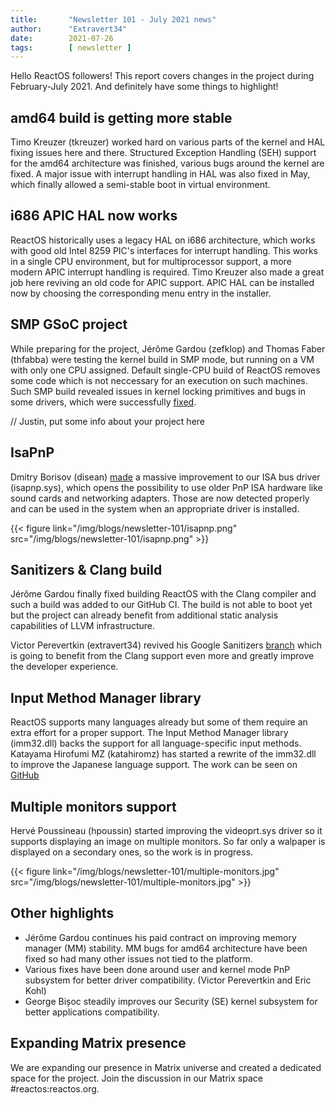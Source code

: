 ```yaml
---
title:       "Newsletter 101 - July 2021 news"
author:      "Extravert34"
date:        2021-07-26
tags:        [ newsletter ]
---
```


Hello ReactOS followers! This report covers changes in the project during February-July 2021.
And definitely have some things to highlight!

## amd64 build is getting more stable
Timo Kreuzer (tkreuzer) worked hard on various parts of the kernel and HAL fixing issues here and there.
Structured Exception Handling (SEH) support for the amd64 architecture was finished, various bugs
around the kernel are fixed.
A major issue with interrupt handling in HAL was also fixed in May, which finally allowed a semi-stable boot
in virtual environment.

## i686 APIC HAL now works
ReactOS historically uses a legacy HAL on i686 architecture, which works with good old Intel 8259 PIC's interfaces
for interrupt handling. This works in a single CPU environment, but for multiprocessor support, a more modern APIC
interrupt handling is required. Timo Kreuzer also made a great job here reviving an old code for APIC support.
APIC HAL can be installed now by choosing the corresponding menu entry in the installer.

## SMP GSoC project
While preparing for the project, Jérôme Gardou (zefklop) and Thomas Faber (thfabba) were testing the kernel build in SMP mode,
but running on a VM with only one CPU assigned. Default single-CPU build of ReactOS removes some code which is not neccessary for an
execution on such machines. Such SMP build revealed issues in kernel locking primitives and bugs in some drivers, which
were successfully [fixed](https://github.com/reactos/reactos/pull/3672).

// Justin, put some info about your project here

## IsaPnP
Dmitry Borisov (disean) [made](https://github.com/reactos/reactos/pull/3467) a massive improvement to our ISA bus driver (isapnp.sys),
which opens the possibility to use older PnP ISA hardware like sound cards and networking adapters. Those are now detected
properly and can be used in the system when an appropriate driver is installed.

{{< figure link="/img/blogs/newsletter-101/isapnp.png" src="/img/blogs/newsletter-101/isapnp.png" >}}

## Sanitizers & Clang build
Jérôme Gardou finally fixed building ReactOS with the Clang compiler and such a build was added to our GitHub CI. The build is not able to
boot yet but the project can already benefit from additional static analysis capabilities of LLVM infrastructure.

Victor Perevertkin (extravert34) revived his Google Sanitizers [branch](https://github.com/reactos/reactos/pull/2527) which is going to benefit
from the Clang support even more and greatly improve the developer experience.

## Input Method Manager library
ReactOS supports many languages already but some of them require an extra effort for a proper support. The Input Method Manager library (imm32.dll)
backs the support for all language-specific input methods. Katayama Hirofumi MZ (katahiromz) has started a rewrite of the imm32.dll to improve
the Japanese language support. The work can be seen on [GitHub](https://github.com/reactos/reactos/commits/master/dll/win32/imm32/)

## Multiple monitors support
Hervé Poussineau (hpoussin) started improving the videoprt.sys driver so it supports displaying an image on multiple monitors. So far only a walpaper
is displayed on a secondary ones, so the work is in progress.

{{< figure link="/img/blogs/newsletter-101/multiple-monitors.jpg" src="/img/blogs/newsletter-101/multiple-monitors.jpg" >}}

## Other highlights

- Jérôme Gardou continues his paid contract on improving memory manager (MM) stability. MM bugs for amd64 architecture have been fixed
  so had many other issues not tied to the platform.
- Various fixes have been done around user and kernel mode PnP subsystem for better driver compatibility. (Victor Perevertkin and Eric Kohl)
- George Bișoc steadily improves our Security (SE) kernel subsystem for better applications compatibility.

## Expanding Matrix presence

We are expanding our presence in Matrix universe and created a dedicated space for the project. Join the discussion in our Matrix space #reactos:reactos.org.



 
